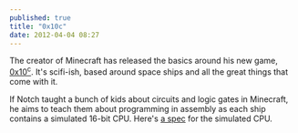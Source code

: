 ```yaml
---
published: true
title: "0x10c"
date: 2012-04-04 08:27
---
```

The creator of Minecraft has released the basics around his new game, [0x10<sup>c</sup>](http://0x10c.com/). It's scifi-ish, based around space ships and all the great things that come with it.

If Notch taught a bunch of kids about circuits and logic gates in Minecraft, he aims to teach them about programming in assembly as each ship contains a simulated 16-bit CPU. Here's [a spec](http://0x10c.com/doc/dcpu-16.txt) for the simulated CPU.


